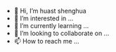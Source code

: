 - 👋 Hi, I’m huast shenghua
- 👀 I’m interested in ...
- 🌱 I’m currently learning ...
- 💞️ I’m looking to collaborate on ...
- 📫 How to reach me ...

<!---
huastHUA/huastHUA is a ✨ special ✨ repository because its `README.md` (this file) appears on your GitHub profile.
You can click the Preview link to take a look at your changes.
--->
